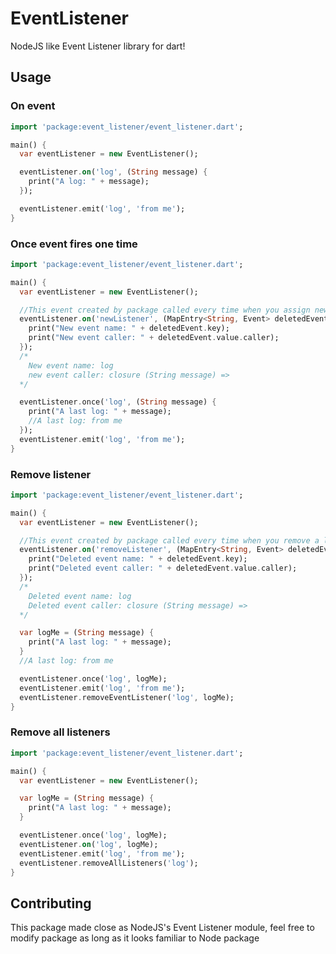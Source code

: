 # EventListener
NodeJS like Event Listener library for dart! 

## Usage

### On event

```dart
import 'package:event_listener/event_listener.dart';

main() {
  var eventListener = new EventListener();

  eventListener.on('log', (String message) {
    print("A log: " + message);
  });

  eventListener.emit('log', 'from me');
}
```

### Once event fires one time

```dart
import 'package:event_listener/event_listener.dart';

main() {
  var eventListener = new EventListener();

  //This event created by package called every time when you assign new listener to event
  eventListener.on('newListener', (MapEntry<String, Event> deletedEvent) {
    print("New event name: " + deletedEvent.key);
    print("New event caller: " + deletedEvent.value.caller);
  });
  /*
    New event name: log
    new event caller: closure (String message) =>
  */

  eventListener.once('log', (String message) {
    print("A last log: " + message);
    //A last log: from me
  });
  eventListener.emit('log', 'from me');
}
```

### Remove listener

```dart
import 'package:event_listener/event_listener.dart';

main() {
  var eventListener = new EventListener();

  //This event created by package called every time when you remove a listener from event
  eventListener.on('removeListener', (MapEntry<String, Event> deletedEvent) {
    print("Deleted event name: " + deletedEvent.key);
    print("Deleted event caller: " + deletedEvent.value.caller);
  });
  /*
    Deleted event name: log
    Deleted event caller: closure (String message) =>
  */

  var logMe = (String message) {
    print("A last log: " + message);
  }
  //A last log: from me

  eventListener.once('log', logMe);
  eventListener.emit('log', 'from me');
  eventListener.removeEventListener('log', logMe);
}
```

### Remove all listeners

```dart
import 'package:event_listener/event_listener.dart';

main() {
  var eventListener = new EventListener();

  var logMe = (String message) {
    print("A last log: " + message);
  }

  eventListener.once('log', logMe);
  eventListener.on('log', logMe);
  eventListener.emit('log', 'from me');
  eventListener.removeAllListeners('log');
}
```

## Contributing

This package made close as NodeJS's Event Listener module, feel free to modify package as long as it looks familiar to Node package
